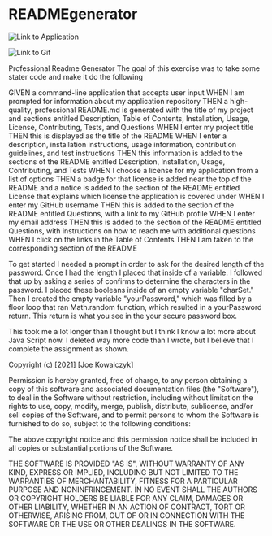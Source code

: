 # READMEgenerator
![Link to Application](https://github.com/jdkowal/READMEgenerator)

![Link to Gif](assets\README.gif)

Professional Readme Generator 
The goal of this exercise was to take some stater code and make it do the following 

GIVEN a command-line application that accepts user input
WHEN I am prompted for information about my application repository
THEN a high-quality, professional README.md is generated with the title of my project and sections entitled Description, Table of Contents, Installation, Usage, License, Contributing, Tests, and Questions
WHEN I enter my project title
THEN this is displayed as the title of the README
WHEN I enter a description, installation instructions, usage information, contribution guidelines, and test instructions
THEN this information is added to the sections of the README entitled Description, Installation, Usage, Contributing, and Tests
WHEN I choose a license for my application from a list of options
THEN a badge for that license is added near the top of the README and a notice is added to the section of the README entitled License that explains which license the application is covered under
WHEN I enter my GitHub username
THEN this is added to the section of the README entitled Questions, with a link to my GitHub profile
WHEN I enter my email address
THEN this is added to the section of the README entitled Questions, with instructions on how to reach me with additional questions
WHEN I click on the links in the Table of Contents
THEN I am taken to the corresponding section of the README

To get started I needed a prompt in order to ask for the desired length of the password. Once I had the length I placed that inside of a variable. I followed that up by asking a series of confirms to determine the characters in the password. I placed these booleans inside of an empty variable "charSet." Then I created the empty variable "yourPassword," which was filled by a floor loop that ran Math.random function, which resulted in a yourPassword return. This return is what you see in the your secure password box. 

This took me a lot longer than I thought but I think I know a lot more about Java Script now. I deleted way more code than I wrote, but I believe that I complete the assignment as shown. 

Copyright (c) [2021] [Joe Kowalczyk]

Permission is hereby granted, free of charge, to any person obtaining a copy
of this software and associated documentation files (the "Software"), to deal
in the Software without restriction, including without limitation the rights
to use, copy, modify, merge, publish, distribute, sublicense, and/or sell
copies of the Software, and to permit persons to whom the Software is
furnished to do so, subject to the following conditions:

The above copyright notice and this permission notice shall be included in all
copies or substantial portions of the Software.

THE SOFTWARE IS PROVIDED "AS IS", WITHOUT WARRANTY OF ANY KIND, EXPRESS OR
IMPLIED, INCLUDING BUT NOT LIMITED TO THE WARRANTIES OF MERCHANTABILITY,
FITNESS FOR A PARTICULAR PURPOSE AND NONINFRINGEMENT. IN NO EVENT SHALL THE
AUTHORS OR COPYRIGHT HOLDERS BE LIABLE FOR ANY CLAIM, DAMAGES OR OTHER
LIABILITY, WHETHER IN AN ACTION OF CONTRACT, TORT OR OTHERWISE, ARISING FROM,
OUT OF OR IN CONNECTION WITH THE SOFTWARE OR THE USE OR OTHER DEALINGS IN THE
SOFTWARE.